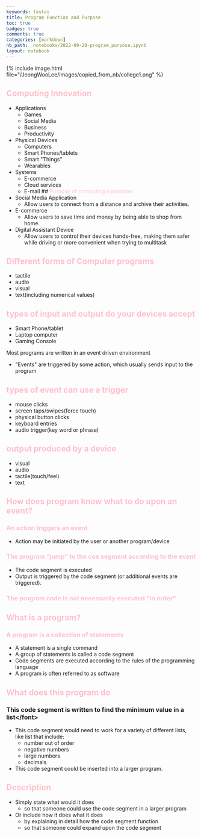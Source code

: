 ```yaml
---
keywords: fastai
title: Program Function and Purpose
toc: true
badges: true
comments: true
categories: [markdown]
nb_path: _notebooks/2022-09-20-program_purpose.ipynb
layout: notebook
---
```


<!--
#################################################
### THIS FILE WAS AUTOGENERATED! DO NOT EDIT! ###
#################################################
# file to edit: _notebooks/2022-09-20-program_purpose.ipynb
-->

<div class="container" id="notebook-container">
        
<div class="cell border-box-sizing text_cell rendered"><div class="inner_cell">
<div class="text_cell_render border-box-sizing rendered_html">
<p>{% include image.html file="/JeongWooLee/images/copied_from_nb/college1.png" %}</p>
<h2 id="Computing-Innovation"><font color="pink">Computing Innovation</font><a class="anchor-link" href="#Computing-Innovation"> </a></h2><ul>
<li>Applications<ul>
<li>Games</li>
<li>Social Media</li>
<li>Business</li>
<li>Productivity</li>
</ul>
</li>
<li>Physical Devices<ul>
<li>Computers</li>
<li>Smart Phones/tablets</li>
<li>Smart "Things"</li>
<li>Wearables</li>
</ul>
</li>
<li>Systems<ul>
<li>E-commerce</li>
<li>Cloud services</li>
<li>E-mail
## <font color='pink'>Purpose of computing innovation</font></li>
</ul>
</li>
<li>Social Media Application<ul>
<li>Allow users to connect from a distance and archive their activities.</li>
</ul>
</li>
<li>E-commerce<ul>
<li>Allow users to save time and money by being able to shop from home.</li>
</ul>
</li>
<li>Digital Assistant Device<ul>
<li>Allow users to control their devices hands-free, making them safer while driving or more convenient when trying to multitask</li>
</ul>
</li>
</ul>
<h2 id="Different-forms-of-Computer-programs"><font color="pink">Different forms of Computer programs</font><a class="anchor-link" href="#Different-forms-of-Computer-programs"> </a></h2><ul>
<li>tactile</li>
<li>audio</li>
<li>visual</li>
<li>text(including numerical values)</li>
</ul>
<h2 id="types-of-input-and-output-do-your-devices-accept"><font color="pink">types of input and output do your devices accept</font><a class="anchor-link" href="#types-of-input-and-output-do-your-devices-accept"> </a></h2><ul>
<li>Smart Phone/tablet</li>
<li>Laptop computer</li>
<li>Gaming Console</li>
</ul>
<p>Most programs are written in an event driven environment</p>
<ul>
<li>"Events" are triggered by some action, which usually sends input to the program</li>
</ul>
<h2 id="types-of-event-can-use-a-trigger"><font color="pink">types of event can use a trigger</font><a class="anchor-link" href="#types-of-event-can-use-a-trigger"> </a></h2><ul>
<li>mouse clicks</li>
<li>screen taps/swipes(force touch)</li>
<li>physical button clicks</li>
<li>keyboard entries</li>
<li>audio trigger(key word or phrase)</li>
</ul>
<h2 id="output-produced-by-a-device"><font color="pink">output produced by a device</font><a class="anchor-link" href="#output-produced-by-a-device"> </a></h2><ul>
<li>visual</li>
<li>audio</li>
<li>tactile(touch/feel)</li>
<li>text</li>
</ul>
<h2 id="How-does-program-know-what-to-do-upon-an-event?"><font color="pink">How does program know what to do upon an event?</font><a class="anchor-link" href="#How-does-program-know-what-to-do-upon-an-event?"> </a></h2><h3 id="An-action-triggers-an-event"><font color="pink">An action triggers an event</font><a class="anchor-link" href="#An-action-triggers-an-event"> </a></h3><ul>
<li>Action may be initiated by the user or another program/device</li>
</ul>
<h3 id="The-program-&quot;jump&quot;-to-the-coe-segment-according-to-the-event"><font color="pink">The program "jump" to the coe segment according to the event</font><a class="anchor-link" href="#The-program-&quot;jump&quot;-to-the-coe-segment-according-to-the-event"> </a></h3><ul>
<li>The code segment is executed</li>
<li>Output is triggered by the code segment (or additional events are triggered).</li>
</ul>
<h3 id="The-program-code-is-not-necessarily-executed-&quot;in-order&quot;"><font color="pink">The program code is not necessarily executed "in order"</font><a class="anchor-link" href="#The-program-code-is-not-necessarily-executed-&quot;in-order&quot;"> </a></h3><h2 id="What-is-a-program?"><font color="pink">What is a program?</font><a class="anchor-link" href="#What-is-a-program?"> </a></h2><h3 id="A-program-is-a-collection-of-statements"><font color="pink">A program is a collection of statements</font><a class="anchor-link" href="#A-program-is-a-collection-of-statements"> </a></h3><ul>
<li>A statement is a single command</li>
<li>A group of statements is called a code segment</li>
<li>Code segments are executed according to the rules of the programming language</li>
<li>A program is often referred to as software</li>
</ul>
<h2 id="What-does-this-program-do"><font color="pink">What does this program do</font><a class="anchor-link" href="#What-does-this-program-do"> </a></h2><h3 id="This-code-segment-is-written-to-find-the-minimum-value-in-a-list&lt;/font&gt;">This code segment is written to find the minimum value in a list&lt;/font&gt;<a class="anchor-link" href="#This-code-segment-is-written-to-find-the-minimum-value-in-a-list&lt;/font&gt;"> </a></h3><ul>
<li>This code segment would need to work for a variety of different lists, like list that include:<ul>
<li>number out of order</li>
<li>negative numbers</li>
<li>large numbers</li>
<li>decimals</li>
</ul>
</li>
<li>This code segment could be inserted into a larger program.</li>
</ul>
<h2 id="Description"><font color="pink">Description</font><a class="anchor-link" href="#Description"> </a></h2><ul>
<li>Simply state what would it does<ul>
<li>so that someone could use the code segment in a larger program</li>
</ul>
</li>
<li>Or include how it does what it does<ul>
<li>by explaining in detail how the code segment function</li>
<li>so that someone could expand upon the code segment</li>
</ul>
</li>
</ul>

</div>
</div>
</div>
</div>
 

